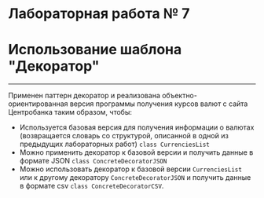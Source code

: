 # Лабораторная работа № 7
# Использование шаблона "Декоратор"
***
Применен паттерн декоратор и реализована объектно-ориентированная версия программы получения курсов валют с сайта Центробанка таким образом, чтобы:
* Используется базовая версия для получения информации о валютах (возвращается словарь со структурой, описанной в одной из предыдущих лабораторных работ) ```class CurrenciesList```
* Можно применить декоратор к базовой версии и получить данные в формате JSON ```class ConcreteDecoratorJSON```
* Можно использовать декоратор к базовой версии ```CurrenciesList``` или к другому декоратору ```ConcreteDecoratorJSON``` и получить данные в формате csv ```class ConcreteDecoratorCSV```.
